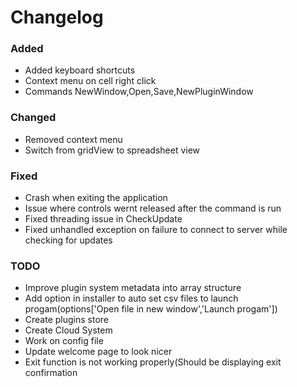# Changelog

### Added
- Added keyboard shortcuts
- Context menu on cell right click
- Commands NewWindow,Open,Save,NewPluginWindow

### Changed
- Removed context menu
- Switch from gridView to spreadsheet view


### Fixed
- Crash when exiting the application
- Issue where controls wernt released after the command is run
- Fixed threading issue in CheckUpdate
- Fixed unhandled exception on failure to connect to server while checking for updates

### TODO
- Improve plugin system metadata into array structure
- Add option in installer to auto set csv files to launch progam(options['Open file in new window','Launch progam'])
- Create plugins store
- Create Cloud System
- Work on config file
- Update welcome page to look nicer
- Exit function is not working properly(Should be displaying exit confirmation